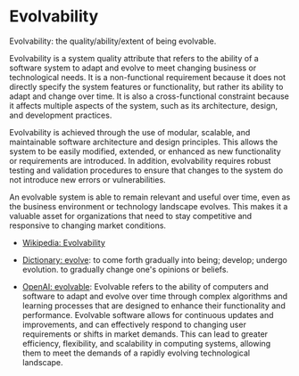# Evolvability

Evolvability: the quality/ability/extent of being evolvable.

<span data-chatgpt-prompt="explain evolvability (system quality attribute, cross-functional constraint, non-functional requirement)">Evolvability is a system quality attribute that refers to the ability of a software system to adapt and evolve to meet changing business or technological needs. It is a non-functional requirement because it does not directly specify the system features or functionality, but rather its ability to adapt and change over time. It is also a cross-functional constraint because it affects multiple aspects of the system, such as its architecture, design, and development practices.

Evolvability is achieved through the use of modular, scalable, and maintainable software architecture and design principles. This allows the system to be easily modified, extended, or enhanced as new functionality or requirements are introduced. In addition, evolvability requires robust testing and validation procedures to ensure that changes to the system do not introduce new errors or vulnerabilities.

An evolvable system is able to remain relevant and useful over time, even as the business environment or technology landscape evolves. This makes it a valuable asset for organizations that need to stay competitive and responsive to changing market conditions.</span>

* [Wikipedia: Evolvability](https://wikipedia.org/wiki/Evolvability)

* [Dictionary: evolve](https://www.dictionary.com/browse/evolve): to come forth gradually into being; develop; undergo evolution. to gradually change one's opinions or beliefs.

* [OpenAI: evolvable](https:://openai.com): <span data-chatgpt-prompt="define evolvable (computers and software)">Evolvable refers to the ability of computers and software to adapt and evolve over time through complex algorithms and learning processes that are designed to enhance their functionality and performance. Evolvable software allows for continuous updates and improvements, and can effectively respond to changing user requirements or shifts in market demands. This can lead to greater efficiency, flexibility, and scalability in computing systems, allowing them to meet the demands of a rapidly evolving technological landscape.</span>
